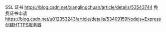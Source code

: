 SSL 证书
https://blog.csdn.net/xianglingchuan/article/details/53543744 免费证书申请
https://blog.csdn.net/u012353243/article/details/53409159Nodejs+Express创建HTTPS服务器

